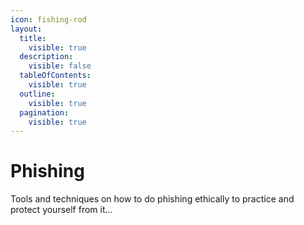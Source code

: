 ```yaml
---
icon: fishing-rod
layout:
  title:
    visible: true
  description:
    visible: false
  tableOfContents:
    visible: true
  outline:
    visible: true
  pagination:
    visible: true
---
```


# Phishing

Tools and techniques on how to do phishing ethically to practice and protect yourself from it...
